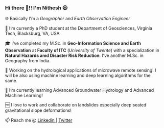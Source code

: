 ### Hi there 👋!! I'm Nithesh :smiley:

🌐 Basically I'm a *Geographer* and *Earth Observation Engineer*

🔭 I’m currently a PhD student at the Department of Geosciences, Virginia Tech, Blacksburg, VA, USA

🎓 I've completed my M.Sc. in __Geo-Information Science and Earth Observation__ at __Faculty of ITC__ (*University of Twente*) with a specialization in __Natural Hazards amd Disaster Risk Reduction__. I've another M.Sc. in Geography from India.

📘 Working on the hydrological applications of microwave remote sensing! I will be also using machine learning and deep learning algorithms for the same.

🌱 I’m currently learning Advanced Groundwater Hydrology and Advanced Machine Learning!

🆓 I love to work and collaborate on landslides especially deep seated gravitational slope deformations!

📫 Reach me @ <a href ="https://www.linkedin.com/in/nitheyznirmal/"> Linkedin </a> | <a href ="https://twitter.com/nitheshnirmal"> Twitter </a> 

<!--
**Nitheshnirmal/Nitheshnirmal** is a ✨ _special_ ✨ repository because its `README.md` (this file) appears on your GitHub profile.

Here are some ideas to get you started:

- 🔭 I’m currently working on ...
- 🌱 I’m currently learning ...
- 👯 I’m looking to collaborate on ...
- 🤔 I’m looking for help with ...
- 💬 Ask me about ...
- 📫 How to reach me: ...
- 😄 Pronouns: ...
- ⚡ Fun fact: ...
-->

